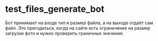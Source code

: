 # test_files_generate_bot
Бот принимает на входе тип и размер файла, а на выходе отдаёт сам файл. Это пригодиться, когда на сайте есть ограничение на размер загрузки фото и нужно проверить граничные значения.
